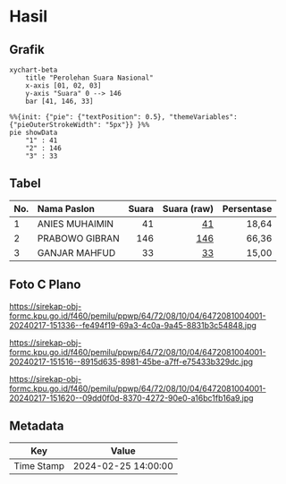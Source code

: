# Hasil

## Grafik

```mermaid
xychart-beta
    title "Perolehan Suara Nasional"
    x-axis [01, 02, 03]
    y-axis "Suara" 0 --> 146
    bar [41, 146, 33]
```

```mermaid
%%{init: {"pie": {"textPosition": 0.5}, "themeVariables": {"pieOuterStrokeWidth": "5px"}} }%%
pie showData
    "1" : 41
    "2" : 146
    "3" : 33
```

## Tabel

| No. | Nama Paslon    | Suara | Suara (raw) | Persentase |
|:--- |:-------------- | -----:| -----------:| ----------:|
| 1   | ANIES MUHAIMIN | 41    | [41][p-1]   | 18,64      |
| 2   | PRABOWO GIBRAN | 146   | [146][p-2]  | 66,36      |
| 3   | GANJAR MAHFUD  | 33    | [33][p-3]   | 15,00      |


[p-1]: https://github.com/gigit-pemilu/pemilu-2024/blob/main/pilpres/hitung-suara/sub/64-kalimantan-timur/sub/72-kota-samarinda/sub/08-sungai-pinang/sub/1004-mugirejo/sub/001-tps/sub/paslon-1.txt
[p-2]: https://github.com/gigit-pemilu/pemilu-2024/blob/main/pilpres/hitung-suara/sub/64-kalimantan-timur/sub/72-kota-samarinda/sub/08-sungai-pinang/sub/1004-mugirejo/sub/001-tps/sub/paslon-2.txt
[p-3]: https://github.com/gigit-pemilu/pemilu-2024/blob/main/pilpres/hitung-suara/sub/64-kalimantan-timur/sub/72-kota-samarinda/sub/08-sungai-pinang/sub/1004-mugirejo/sub/001-tps/sub/paslon-3.txt

## Foto C Plano

https://sirekap-obj-formc.kpu.go.id/f460/pemilu/ppwp/64/72/08/10/04/6472081004001-20240217-151336--fe494f19-69a3-4c0a-9a45-8831b3c54848.jpg

https://sirekap-obj-formc.kpu.go.id/f460/pemilu/ppwp/64/72/08/10/04/6472081004001-20240217-151516--8915d635-8981-45be-a7ff-e75433b329dc.jpg

https://sirekap-obj-formc.kpu.go.id/f460/pemilu/ppwp/64/72/08/10/04/6472081004001-20240217-151620--09dd0f0d-8370-4272-90e0-a16bc1fb16a9.jpg


## Metadata

| Key        | Value               |
| ---------- | ------------------- |
| Time Stamp | 2024-02-25 14:00:00 |



